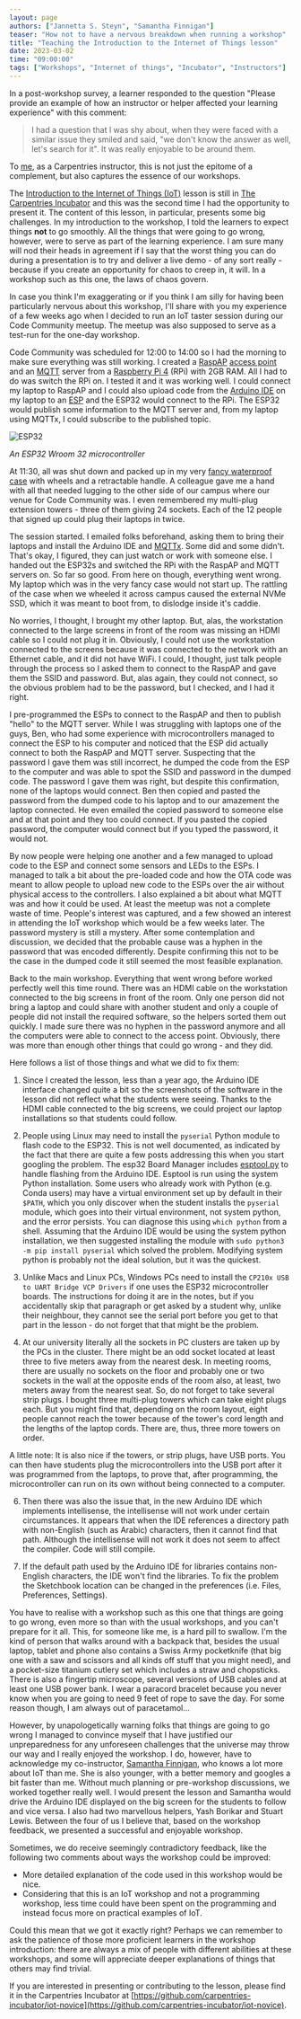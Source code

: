```yaml
---
layout: page
authors: ["Jannetta S. Steyn", "Samantha Finnigan"]
teaser: "How not to have a nervous breakdown when running a workshop"
title: "Teaching the Introduction to the Internet of Things lesson"
date: 2023-03-02
time: "09:00:00"
tags: ["Workshops", "Internet of things", "Incubator", "Instructors"]
---
```


In a post-workshop survey, a learner responded to the question "Please provide an example of how an instructor or helper affected your learning experience" with this comment:

> I had a question that I was shy about, when they were faced with a similar issue they smiled and said, "we don't know the answer as well, let's search for it". It was really enjoyable to be around them.

To [me](https://jannetta.com), as a Carpentries instructor, this is not just the epitome of a complement, but also captures the essence of our workshops.

The [Introduction to the Internet of Things (IoT)](https://carpentries-incubator.github.io/iot-novice/) lesson is still in [The Carpentries Incubator](https://carpentries-incubator.org/) and this was the second time I had the opportunity to present it. The content of this lesson, in particular, presents some big challenges. In my introduction to the workshop, I told the learners to expect things **not** to go smoothly. All the things that were going to go wrong, however, were to serve as part of the learning experience. I am sure many will nod their heads in agreement if I say that the worst thing you can do during a presentation is to try and deliver a live demo - of any sort really - because if you create an opportunity for chaos to creep in, it will. In a workshop such as this one, the laws of chaos govern.

In case you think I'm exaggerating or if you think I am silly for having been particularly nervous about this workshop, I'll share with you my experience of a few weeks ago when I decided to run an IoT taster session during our Code Community meetup. The meetup was also supposed to serve as a test-run for the one-day workshop.

Code Community was scheduled for 12:00 to 14:00 so I had the morning to make sure everything was still working. I created a [RaspAP](https://raspap.com/) [access point](https://en.wikipedia.org/wiki/Wireless_access_point) and an [MQTT](https://mqtt.org/) server from a [Raspberry Pi 4](https://www.raspberrypi.com/products/raspberry-pi-4-model-b/) (RPi) with 2GB RAM. All I had to do was switch the RPi on. I tested it and it was working well. I could connect my laptop to RaspAP and I could also upload code from the [Arduino IDE](https://www.arduino.cc/en/software) on my laptop to an [ESP](https://www.espressif.com/sites/default/files/documentation/esp32-wroom-32_datasheet_en.pdf) and the ESP32 would connect to the RPi. The ESP32 would publish some information to the MQTT server and, from my laptop using MQTTx, I could subscribe to the published topic.

![ESP32](https://upload.wikimedia.org/wikipedia/commons/thumb/2/20/ESP32_Espressif_ESP-WROOM-32_Dev_Board.jpg/640px-ESP32_Espressif_ESP-WROOM-32_Dev_Board.jpg)

*An ESP32 Wroom 32 microcontroller*

At 11:30, all was shut down and packed up in my very [fancy waterproof case](https://www.peli.com/eu/en/product/cases/carry-on-case/air/1535) with wheels and a retractable handle. A colleague gave me a hand with all that needed lugging to the other side of our campus where our venue for Code Community was. I even remembered my multi-plug extension towers - three of them giving 24 sockets. Each of the 12 people that signed up could plug their laptops in twice.

The session started. I emailed folks beforehand, asking them to bring their laptops and install the Arduino IDE and [MQTTx](https://mqttx.app/). Some did and some didn't. That's okay, I figured, they can just watch or work with someone else. I handed out the ESP32s and switched the RPi with the RaspAP and MQTT servers on. So far so good. From here on though, everything went wrong. My laptop which was in the very fancy case would not start up. The rattling of the case when we wheeled it across campus caused the external NVMe SSD, which it was meant to boot from, to dislodge inside it's caddie.

No worries, I thought, I brought my other laptop. But, alas, the workstation connected to the large screens in front of the room was missing an HDMI cable so I could not plug it in. Obviously, I could not use the workstation connected to the screens because it was connected to the network with an Ethernet cable, and it did not have WiFi. I could, I thought, just talk people through the process so I asked them to connect to the RaspAP and gave them the SSID and password. But, alas again, they could not connect, so the obvious problem had to be the password, but I checked, and I had it right.

I pre-programmed the ESPs to connect to the RaspAP and then to publish "hello" to the MQTT server. While I was struggling with laptops one of the guys, Ben, who had some experience with microcontrollers managed to connect the ESP to his computer and noticed that the ESP did actually connect to both the RaspAP and MQTT server. Suspecting that the password I gave them was still incorrect, he dumped the code from the ESP to the computer and was able to spot the SSID and password in the dumped code. The password I gave them was right, but despite this confirmation, none of the laptops would connect. Ben then copied and pasted the password from the dumped code to his laptop and to our amazement the laptop connected. He even emailed the copied password to someone else and at that point and they too could connect. If you pasted the copied password, the computer would connect but if you typed the password, it would not.

By now people were helping one another and a few managed to upload code to the ESP and connect some sensors and LEDs to the ESPs. I managed to talk a bit about the pre-loaded code and how the OTA code was meant to allow people to upload new code to the ESPs over the air without physical access to the controllers. I also explained a bit about what MQTT was and how it could be used. At least the meetup was not a complete waste of time. People's interest was captured, and a few showed an interest in attending the IoT workshop which would be a few weeks later. The password mystery is still a mystery. After some contemplation and discussion, we decided that the probable cause was a hyphen in the password that was encoded differently. Despite confirming this not to be the case in the dumped code it still seemed the most feasible explanation.

Back to the main workshop. Everything that went wrong before worked perfectly well this time round. There was an HDMI cable on the workstation connected to the big screens in front of the room. Only one person did not bring a laptop and could share with another student and only a couple of people did not install the required software, so the helpers sorted them out quickly. I made sure there was no hyphen in the password anymore and all the computers were able to connect to the access point. Obviously, there was more than enough other things that could go wrong - and they did.

Here follows a list of those things and what we did to fix them:

1. Since I created the lesson, less than a year ago, the Arduino IDE interface changed quite a bit so the screenshots of the software in the lesson did not reflect what the students were seeing. Thanks to the HDMI cable connected to the big screens, we could project our laptop installations so that students could follow.

2. People using Linux may need to install the `pyserial` Python module to flash code to the ESP32. This is not well documented, as indicated by the fact that there are quite a few posts addressing this when you start googling the problem. The esp32 Board Manager includes [esptool.py](https://github.com/espressif/esptool) to handle flashing from the Arduino IDE. Esptool is run using the system Python installation. Some users who already work with Python (e.g. Conda users) may have a virtual environment set up by default in their `$PATH`, which you only discover when the student installs the `pyserial` module, which goes into their virtual environment, not system python, and the error persists. You can diagnose this using `which python` from a shell. Assuming that the Arduino IDE would be using the system python installation, we then suggested installing the module with `sudo python3 -m pip install pyserial` which solved the problem. Modifying system python is probably not the ideal solution, but it was the quickest.

3. Unlike Macs and Linux PCs, Windows PCs need to install the `CP210x USB to UART Bridge VCP Drivers` if one uses the ESP32 microcontroller boards. The instructions for doing it are in the notes, but if you accidentally skip that paragraph or get asked by a student why, unlike their neighbour, they cannot see the serial port before you get to that part in the lesson - do not forget that that might be the problem.

4. At our university literally all the sockets in PC clusters are taken up by the PCs in the cluster. There might be an odd socket located at least three to five meters away from the nearest desk. In meeting rooms, there are usually no sockets on the floor and probably one or two sockets in the wall at the opposite ends of the room also, at least, two meters away from the nearest seat. So, do not forget to take several strip plugs. I bought three multi-plug towers which can take eight plugs each. But you might find that, depending on the room layout, eight people cannot reach the tower because of the tower's cord length and the lengths of the laptop cords. There are, thus, three more towers on order.

A little note: It is also nice if the towers, or strip plugs, have USB ports. You can then have students plug the microcontrollers into the USB port after it was programmed from the laptops, to prove that, after programming, the microcontroller can run on its own without being connected to a computer.

6. Then there was also the issue that, in the new Arduino IDE which implements intellisense, the intellisense will not work under certain circumstances. It appears that when the IDE references a directory path with non-English (such as Arabic) characters, then it cannot find that path. Although the intellisense will not work it does not seem to affect the compiler. Code will still compile.

7. If the default path used by the Arduino IDE for libraries contains non-English characters, the IDE won't find the libraries. To fix the problem the Sketchbook location can be changed in the preferences (i.e. Files, Preferences, Settings).

You have to realise with a workshop such as this one that things are going to go wrong, even more so than with the usual workshops, and you can't prepare for it all. This, for someone like me, is a hard pill to swallow. I'm the kind of person that walks around with a backpack that, besides the usual laptop, tablet and phone also contains a Swiss Army pocketknife (that big one with a saw and scissors and all kinds off stuff that you might need), and a pocket-size titanium cutlery set which includes a straw and chopsticks. There is also a fingertip microscope, several versions of USB cables and at least one USB power bank. I wear a paracord bracelet because you never know when you are going to need 9 feet of rope to save the day. For some reason though, I am always out of paracetamol...

However, by unapologetically warning folks that things are going to go wrong I managed to convince myself that I have justified our unpreparedness for any unforeseen challenges that the universe may throw our way and I really enjoyed the workshop. I do, however, have to acknowledge my co-instructor, [Samantha Finnigan](https://finnigan.dev/), who knows a lot more about IoT than me. She is also younger, with a better memory and googles a bit faster than me. Without much planning or pre-workshop discussions, we worked together really well. I would present the lesson and Samantha would drive the Arduino IDE displayed on the big screen for the students to follow and vice versa. I also had two marvellous helpers, Yash Borikar and Stuart Lewis. Between the four of us I believe that, based on the workshop feedback, we presented a successful and enjoyable workshop.

Sometimes, we do receive seemingly contradictory feedback, like the following two comments about ways the workshop could be improved:

- More detailed explanation of the code used in this workshop would be nice.
- Considering that this is an IoT workshop and not a programming workshop, less time could have been spent on the programming and instead focus more on practical examples of IoT.

Could this mean that we got it exactly right? Perhaps we can remember to ask the patience of those more proficient learners in the workshop introduction: there are always a mix of people with different abilities at these workshops, and some will appreciate deeper explanations of things that others may find trivial.

If you are interested in presenting or contributing to the lesson, please find it in the Carpentries Incubator at [https://github.com/carpentries-incubator/iot-novice](https://github.com/carpentries-incubator/iot-novice).


